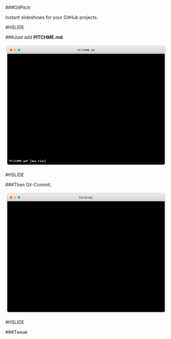 ###GitPitch

Instant slideshows for your GitHub projects.

#HSLIDE

###Just add **PITCHME.md**.

![Editor](assets/markdown.png)


#HSLIDE

###Then Git-Commit.

![Terminal](assets/terminal.png)

#HSLIDE

###Tweak



